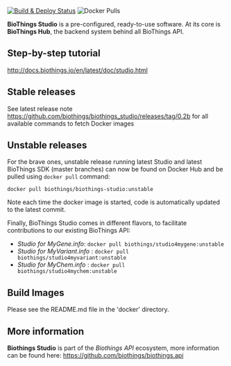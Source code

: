[![Build & Deploy Status](https://github.com/biothings/biothings_studio/actions/workflows/main.yml/badge.svg)](https://github.com/biothings/biothings_studio/actions/workflows/main.yml)
![Docker Pulls](https://img.shields.io/docker/pulls/biothings/biothings-studio)

**BioThings Studio** is a pre-configured, ready-to-use software. At its core is **BioThings Hub**, the backend system behind all BioThings API.


## Step-by-step tutorial
http://docs.biothings.io/en/latest/doc/studio.html

## Stable releases
See latest release note https://github.com/biothings/biothings_studio/releases/tag/0.2b for all available commands to fetch Docker images

## Unstable releases

For the brave ones, unstable release running latest Studio and latest BioThings SDK (master branches) can now be found on Docker Hub and be pulled using `docker pull` command:

```
docker pull biothings/biothings-studio:unstable
```

Note each time the docker image is started, code is automatically updated to the latest commit.

Finally, BioThings Studio comes in different flavors, to facilitate contributions to our existing BioThings API:

- *Studio for MyGene.info*: `docker pull biothings/studio4mygene:unstable`
- *Studio for MyVariant.info* : `docker pull biothings/studio4myvariant:unstable`
- *Studio for MyChem.info* : `docker pull biothings/studio4mychem:unstable`


## Build Images

Please see the README.md file in the 'docker' directory.

## More information

**Biothings Studio** is part of the *Biothings API* ecosystem, more information can be found here: https://github.com/biothings/biothings.api
